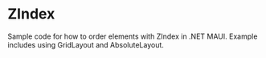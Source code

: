 # ZIndex

Sample code for how to order elements with ZIndex in .NET MAUI. Example includes using GridLayout and AbsoluteLayout.
